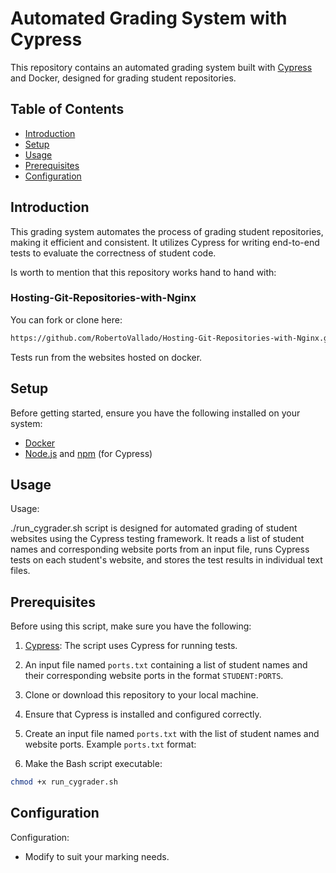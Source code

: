 # Automated Grading System with Cypress

This repository contains an automated grading system built with [Cypress](https://www.cypress.io/) and Docker, designed for grading student repositories.

## Table of Contents

- [Introduction](#introduction)
- [Setup](#setup)
- [Usage](#usage)
- [Prerequisites](#Prerequisites)
- [Configuration](#configuration)

## Introduction

This grading system automates the process of grading student repositories, making it efficient and consistent. It utilizes Cypress for writing end-to-end tests to evaluate the correctness of student code.

Is worth to mention that this repository works hand to hand with:

### Hosting-Git-Repositories-with-Nginx
You can fork or clone here:

```bash
https://github.com/RobertoVallado/Hosting-Git-Repositories-with-Nginx.git
```
Tests run from the websites hosted on docker.

## Setup

Before getting started, ensure you have the following installed on your system:

- [Docker](https://www.docker.com/get-started)
- [Node.js](https://nodejs.org/) and [npm](https://www.npmjs.com/) (for Cypress)

## Usage

Usage:

./run_cygrader.sh script is designed for automated grading of student websites using the Cypress testing framework. It reads a list of student names and corresponding website ports from an input file, runs Cypress tests on each student's website, and stores the test results in individual text files.

## Prerequisites

Before using this script, make sure you have the following:

1. [Cypress](https://docs.cypress.io/guides/getting-started/installing-cypress): The script uses Cypress for running tests.
2. An input file named `ports.txt` containing a list of student names and their corresponding website ports in the format `STUDENT:PORTS`.

1. Clone or download this repository to your local machine.
2. Ensure that Cypress is installed and configured correctly.
3. Create an input file named `ports.txt` with the list of student names and website ports.
   Example `ports.txt` format:

4. Make the Bash script executable:
```bash
chmod +x run_cygrader.sh

```

## Configuration

Configuration:

- Modify to suit your marking needs.

